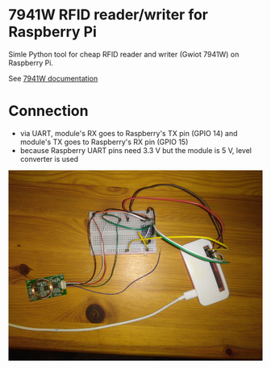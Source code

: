 # 7941W RFID reader/writer for Raspberry Pi

Simle Python tool for cheap RFID reader and writer (Gwiot 7941W) on Raspberry Pi. 

See [7941W documentation](documentation.md)

# Connection
* via UART, module's RX goes to Raspberry's TX pin (GPIO 14) and module's TX goes to Raspberry's RX pin (GPIO 15)
* because Raspberry UART pins need 3.3 V but the module is 5 V, level converter is used

![connection](connection.jpg?raw=true)